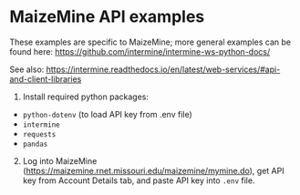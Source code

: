 # MaizeMine API examples

These examples are specific to MaizeMine; more general examples can be found here:
https://github.com/intermine/intermine-ws-python-docs/

See also: https://intermine.readthedocs.io/en/latest/web-services/#api-and-client-libraries

1. Install required python packages:
* ```python-dotenv``` (to load API key from .env file)
* ```intermine```
* ```requests```
* ```pandas```

2. Log into MaizeMine (https://maizemine.rnet.missouri.edu/maizemine/mymine.do), get API key from 
Account Details tab, and paste API key into ```.env``` file.
